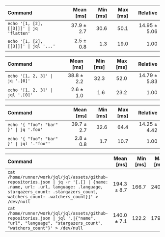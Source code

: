 | Command | Mean [ms] | Min [ms] | Max [ms] | Relative |
|:---|---:|---:|---:|---:|
| `echo '[1, [2], [[3]]]' \| jq 'flatten'` | 37.9 ± 2.7 | 30.6 | 50.1 | 14.95 ± 5.06 |
| `echo '[1, [2], [[3]]]' \| jql '...'` | 2.5 ± 0.8 | 1.3 | 19.0 | 1.00 |

| Command | Mean [ms] | Min [ms] | Max [ms] | Relative |
|:---|---:|---:|---:|---:|
| `echo '[1, 2, 3]' \| jq '.[0]'` | 38.8 ± 2.2 | 32.3 | 52.0 | 14.79 ± 5.83 |
| `echo '[1, 2, 3]' \| jql '.[0]'` | 2.6 ± 1.0 | 1.6 | 23.2 | 1.00 |

| Command | Mean [ms] | Min [ms] | Max [ms] | Relative |
|:---|---:|---:|---:|---:|
| `echo '{ "foo": "bar" }' \| jq '.foo'` | 39.7 ± 2.7 | 32.6 | 64.4 | 14.25 ± 4.42 |
| `echo '{ "foo": "bar" }' \| jql '."foo"'` | 2.8 ± 0.8 | 1.7 | 10.7 | 1.00 |

| Command | Mean [ms] | Min [ms] | Max [ms] | Relative |
|:---|---:|---:|---:|---:|
| `cat /home/runner/work/jql/jql/assets/github-repositories.json \| jq -r '[.[] \| {name: .name, url: .url, language: .language, stargazers_count: .stargazers_count, watchers_count: .watchers_count}]' > /dev/null` | 194.3 ± 8.7 | 166.7 | 240.0 | 1.39 ± 0.09 |
| `cat /home/runner/work/jql/jql/assets/github-repositories.json \| jql '.\|{"name", "url", "language", "stargazers_count", "watchers_count"}' > /dev/null` | 140.0 ± 7.1 | 122.2 | 179.3 | 1.00 |

